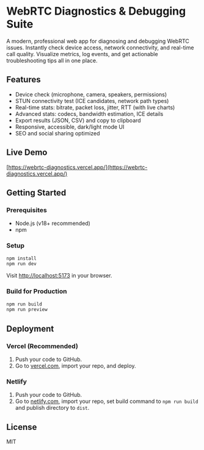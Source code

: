  # WebRTC Diagnostics & Debugging Suite  

A modern, professional web app for diagnosing and debugging WebRTC issues. Instantly check device access, network connectivity, and real-time call quality. Visualize metrics, log events, and get actionable troubleshooting tips all in one place. 

## Features   
- Device check (microphone, camera, speakers, permissions)   
- STUN connectivity test (ICE candidates, network path types)    
- Real-time stats: bitrate, packet loss, jitter, RTT (with live charts)       
- Advanced stats: codecs, bandwidth estimation, ICE details       
- Export results (JSON, CSV) and copy to clipboard               
- Responsive, accessible, dark/light mode UI           
- SEO and social sharing optimized          
               
## Live Demo        
[https://webrtc-diagnostics.vercel.app/](https://webrtc-diagnostics.vercel.app/)         
             
## Getting Started                   
                     
### Prerequisites               
- Node.js (v18+ recommended)              
- npm               
        
### Setup           
```bash       
npm install        
npm run dev     
```
Visit [http://localhost:5173](http://localhost:5173) in your browser.

### Build for Production
```bash
npm run build
npm run preview
```

## Deployment
### Vercel (Recommended)
1. Push your code to GitHub.
2. Go to [vercel.com](https://vercel.com/), import your repo, and deploy.

### Netlify
1. Push your code to GitHub.
2. Go to [netlify.com](https://netlify.com/), import your repo, set build command to `npm run build` and publish directory to `dist`.

## License
MIT
